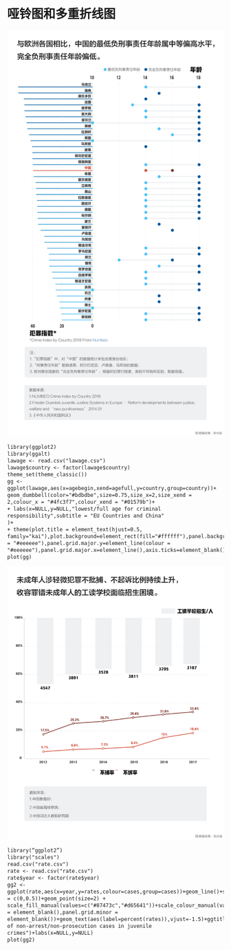 # 哑铃图和多重折线图 #

![image1](https://github.com/G-York/Newbee2/blob/master/%E8%B4%9F%E5%88%91%E4%BA%8B%E8%B4%A3%E4%BB%BB%E5%B9%B4%E9%BE%84.png)

```
library(ggplot2)
library(ggalt)
lawage <- read.csv("lawage.csv")
lawage$country <- factor(lawage$country)
theme_set(theme_classic())
gg <- ggplot(lawage,aes(x=agebegin,xend=agefull,y=country,group=country))+
geom_dumbbell(color="#bdbdbe",size=0.75,size_x=2,size_xend = 2,colour_x = "#4fc3f7",colour_xend = "#01579b")+
+ labs(x=NULL,y=NULL,"lowest/full age for criminal responsibility",subtitle = "EU Countries and China"
)+
+ theme(plot.title = element_text(hjust=0.5, family="kai"),plot.background=element_rect(fill="#ffffff"),panel.background=element_rect(fill="#ffffff"),panel.grid.minor=element_line(colour = "#eeeeee"),panel.grid.major.y=element_line(colour = "#eeeeee"),panel.grid.major.x=element_line(),axis.ticks=element_blank(),legend.position="top",panel.border=element_blank())
plot(gg)
```


![image2](https://github.com/G-York/Newbee2/blob/master/%E5%B7%A5%E8%AF%BB%E5%AD%A6%E6%A0%A1.png)
```
library(“ggplot2”)
library("scales")
read.csv("rate.csv")
rate <- read.csv("rate.csv")
rate$year <- factor(rate$year)
gg2 <- ggplot(rate,aes(x=year,y=rates,colour=cases,group=cases))+geom_line()+scale_y_continuous(label=percent,limits = c(0,0.5))+geom_point(size=2) + scale_fill_manual(values=c("#87473c","#d65641"))+scale_colour_manual(values=c("#87473c","#d65641"))+theme(panel.grid.major = element_blank(),panel.grid.minor = element_blank())+geom_text(aes(label=percent(rates)),vjust=-1.5)+ggtitle("ratios of non-arrest/non-prosecution cases in juvenile crimes")+labs(x=NULL,y=NULL)
plot(gg2)
```


